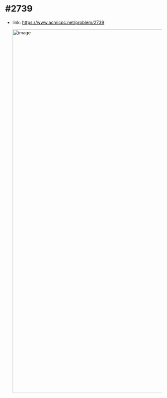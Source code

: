 # #2739
- link: https://www.acmicpc.net/problem/2739

  <img width="1171" alt="image" src="https://user-images.githubusercontent.com/67956826/149472832-1e55e81f-04df-4645-a471-feabe057ed91.png">
